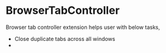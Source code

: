 # BrowserTabController

Browser tab controller extension helps user with below tasks,
  - Close duplicate tabs across all windows
  - <Features will be extended>
